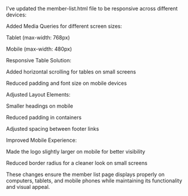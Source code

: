 I've updated the member-list.html file to be responsive across different devices:

Added Media Queries for different screen sizes:

Tablet (max-width: 768px)

Mobile (max-width: 480px)

Responsive Table Solution:

Added horizontal scrolling for tables on small screens

Reduced padding and font size on mobile devices

Adjusted Layout Elements:

Smaller headings on mobile

Reduced padding in containers

Adjusted spacing between footer links

Improved Mobile Experience:

Made the logo slightly larger on mobile for better visibility

Reduced border radius for a cleaner look on small screens

These changes ensure the member list page displays properly on computers, tablets, and mobile phones while maintaining its functionality and visual appeal.